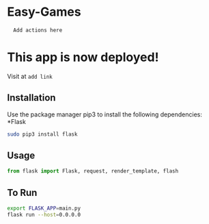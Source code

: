 # Easy-Games
```
  Add actions here
```

# This app is now deployed!
   Visit at ``` add link ```

## Installation

Use the package manager pip3 to install the following dependencies:
  *Flask

```bash
sudo pip3 install flask
```

## Usage

```python
from flask import Flask, request, render_template, flash
```

## To Run
```bash
export FLASK_APP=main.py
flask run --host=0.0.0.0
```
